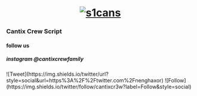 <h1 align="center">
  <br>
  <a href="https://github.com/cantixcrew/sccantix"><img src="https://avatars2.githubusercontent.com/u/49995452?s=460&u=88589773138c5c399e6d8bf5b56b321be38eb30a&v=4" alt="s1cans"></a>
  <br>
</h1>

### Cantix Crew Script
#### follow us
<h5> instagram @cantixcrewfamily</h5>
![Tweet](https://img.shields.io/twitter/url?style=social&url=https%3A%2F%2Ftwitter.com%2Fnenghaxor)
![Follow](https://img.shields.io/twitter/follow/cantixcr3w?label=Follow&style=social)
